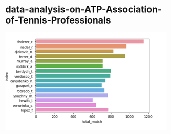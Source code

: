 # data-analysis-on-ATP-Association-of-Tennis-Professionals
![alt text](https://github.com/axe-rishabh/data-analysis-on-ATP-Association-of-Tennis-Professionals/blob/main/match%20per%20player.png)
